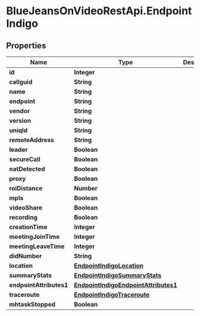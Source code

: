 # BlueJeansOnVideoRestApi.EndpointIndigo

## Properties
Name | Type | Description | Notes
------------ | ------------- | ------------- | -------------
**id** | **Integer** |  | [optional] 
**callguid** | **String** |  | [optional] 
**name** | **String** |  | [optional] 
**endpoint** | **String** |  | [optional] 
**vendor** | **String** |  | [optional] 
**version** | **String** |  | [optional] 
**uniqId** | **String** |  | [optional] 
**remoteAddress** | **String** |  | [optional] 
**leader** | **Boolean** |  | [optional] 
**secureCall** | **Boolean** |  | [optional] 
**natDetected** | **Boolean** |  | [optional] 
**proxy** | **Boolean** |  | [optional] 
**roiDistance** | **Number** |  | [optional] 
**mpls** | **Boolean** |  | [optional] 
**videoShare** | **Boolean** |  | [optional] 
**recording** | **Boolean** |  | [optional] 
**creationTime** | **Integer** |  | [optional] 
**meetingJoinTime** | **Integer** |  | [optional] 
**meetingLeaveTime** | **Integer** |  | [optional] 
**didNumber** | **String** |  | [optional] 
**location** | [**EndpointIndigoLocation**](EndpointIndigoLocation.md) |  | [optional] 
**summaryStats** | [**EndpointIndigoSummaryStats**](EndpointIndigoSummaryStats.md) |  | [optional] 
**endpointAttributes1** | [**EndpointIndigoEndpointAttributes1**](EndpointIndigoEndpointAttributes1.md) |  | [optional] 
**traceroute** | [**EndpointIndigoTraceroute**](EndpointIndigoTraceroute.md) |  | [optional] 
**mhtaskStopped** | **Boolean** |  | [optional] 


